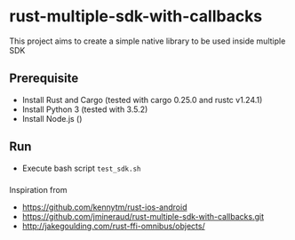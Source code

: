 # rust-multiple-sdk-with-callbacks
This project aims to create a simple native library to be used inside multiple SDK

## Prerequisite

* Install Rust and Cargo (tested with cargo 0.25.0 and rustc v1.24.1)
* Install Python 3       (tested with 3.5.2)
* Install Node.js        ()

## Run

* Execute bash script `test_sdk.sh`

###
Inspiration from
* https://github.com/kennytm/rust-ios-android
* https://github.com/jmineraud/rust-multiple-sdk-with-callbacks.git
* http://jakegoulding.com/rust-ffi-omnibus/objects/  

